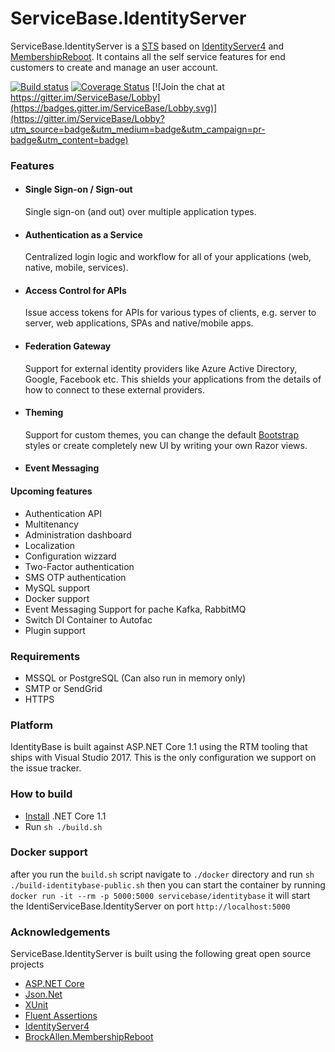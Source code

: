 # ServiceBase.IdentityServer

ServiceBase.IdentityServer is a [STS](https://en.wikipedia.org/wiki/Security_token_service) based on [IdentityServer4](https://github.com/IdentityServer/IdentityServer4) and [MembershipReboot](https://github.com/brockallen/BrockAllen.MembershipReboot). It contains all the self service features for end customers to create and manage an user account.

[![Build status](https://ci.appveyor.com/api/projects/status/0kld9s4sm8b50930/branch/master?svg=true)](https://ci.appveyor.com/project/aruss81994/servicebase-identityserver/branch/master)
[![Coverage Status](https://coveralls.io/repos/github/aruss/ServiceBase.IdentityServer/badge.svg?branch=master)](https://coveralls.io/github/aruss/ServiceBase.IdentityServer?branch=master)
[![Join the chat at https://gitter.im/ServiceBase/Lobby](https://badges.gitter.im/ServiceBase/Lobby.svg)](https://gitter.im/ServiceBase/Lobby?utm_source=badge&utm_medium=badge&utm_campaign=pr-badge&utm_content=badge)

### Features

* #### Single Sign-on / Sign-out
  Single sign-on (and out) over multiple application types.
* #### Authentication as a Service
  Centralized login logic and workflow for all of your applications (web, native, mobile, services).
* #### Access Control for APIs
  Issue access tokens for APIs for various types of clients, e.g. server to server, web applications, SPAs and native/mobile apps.
* #### Federation Gateway
  Support for external identity providers like Azure Active Directory, Google, Facebook etc. This shields your applications from the details of how to connect to these external providers.
* #### Theming 
  Support for custom themes, you can change the default [Bootstrap](http://getbootstrap.com/) styles or create completely new UI by writing your own Razor views. 
* #### Event Messaging 


#### Upcoming features
* Authentication API
* Multitenancy
* Administration dashboard 
* Localization 
* Configuration wizzard
* Two-Factor authentication
* SMS OTP authentication
* MySQL support
* Docker support 
* Event Messaging Support for pache Kafka, RabbitMQ
* Switch DI Container to Autofac
* Plugin support 

### Requirements

* MSSQL or PostgreSQL (Can also run in memory only)
* SMTP or SendGrid 
* HTTPS

### Platform

IdentityBase is built against ASP.NET Core 1.1 using the RTM tooling that ships with Visual Studio 2017. This is the only configuration we support on the issue tracker.

### How to build

* [Install](https://www.microsoft.com/net/download/core#/current) .NET Core 1.1
* Run `sh ./build.sh`

### Docker support

after you run the `build.sh` script navigate to `./docker` directory and run `sh ./build-identitybase-public.sh` then you can start the container by running `docker run -it --rm -p 5000:5000 servicebase/identitybase` it will start the IdentiServiceBase.IdentityServer on port `http://localhost:5000`

### Acknowledgements

ServiceBase.IdentityServer is built using the following great open source projects

* [ASP.NET Core](https://github.com/aspnet)
* [Json.Net](http://www.newtonsoft.com/json)
* [XUnit](https://xunit.github.io/)
* [Fluent Assertions](http://www.fluentassertions.com/)
* [IdentityServer4](https://github.com/IdentityServer/IdentityServer4)
* [BrockAllen.MembershipReboot](https://github.com/brockallen/BrockAllen.MembershipReboot)
